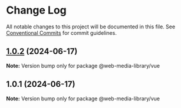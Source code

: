 # Change Log

All notable changes to this project will be documented in this file.
See [Conventional Commits](https://conventionalcommits.org) for commit guidelines.

## [1.0.2](https://github.com/x007xyz/vue-media-library/compare/v1.0.1...v1.0.2) (2024-06-17)

**Note:** Version bump only for package @web-media-library/vue





## 1.0.1 (2024-06-17)

**Note:** Version bump only for package @web-media-library/vue
